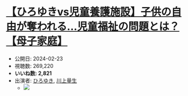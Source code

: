 # [【ひろゆきvs児童養護施設】子供の自由が奪われる...児童福祉の問題とは？【母子家庭】](https://www.youtube.com/watch?v=XJnfFesGJ-w)
-   公開日: 2024-02-23
-   視聴数: 269,220
-   **いいね数: 2,821**
-   出演者: [ひろゆき](/rehacq_fan/people/ひろゆき "wikilink"), [川上量生](/rehacq_fan/people/川上量生 "wikilink")
    - [![](https://img.youtube.com/vi/XJnfFesGJ-w/hqdefault.jpg)](https://www.youtube.com/watch?v=XJnfFesGJ-w)
